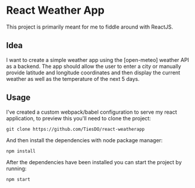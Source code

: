# React Weather App

This project is primarily meant for me to fiddle around with ReactJS.

## Idea

I want to create a simple weather app using the [open-meteo] weather API as a backend. The app should allow the user to enter a city or manually provide latitude and longitude coordinates and then display the current weather as well as the temperature of the next 5 days.

## Usage

I've created a custom webpack/babel configuration to serve my react application, to preview this you'll need to clone the project:

```
git clone https://github.com/TiesDO/react-weatherapp
```

And then install the dependencies with node package manager:

```
npm install
```

After the dependencies have been installed you can start the project by running:

```
npm start
```
